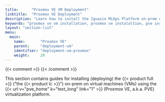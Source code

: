 ```yaml
---
title:      "Proxmox VE VM Deployment"
linktitle:  "Proxmox VE Deployment"
description: "Learn how to install the Iguazio MLOps Platform on-prem on Proxmox VE (PVE)."
keywords: "proxmox ve vm installation, proxmox ve instalaltion, pve instalaltion, proxmox instalaltion, proxmox virtual environment installation, proxmox ve setup, pve setup, proxmox setup, proxmox virtual environment setup, proxmox on-prem installation, proxmox ve, pve, proxmox virtual environment, proxmox"
layout: "section-list"
menu:
  main:
    name:       "Proxmox VE"
    parent:     "deployment-vm"
    identifier: "deployment-vm-proxmox"
    weight:     20
---
```

{{< comment >}}<!-- [SITE-RESTRUCT] Replaces
  intro/setup/on-prem/vm/proxmox/_index.md. -->
{{< /comment >}}

This section contains guides for installing (deploying) the {{< product full >}} ("the {{< product lc >}}") on-prem on virtual machines (VMs) using the {{< url v="pve_home" k="text_long" link="1" >}} (Proxmox VE, a.k.a. PVE) virtualization platform.

